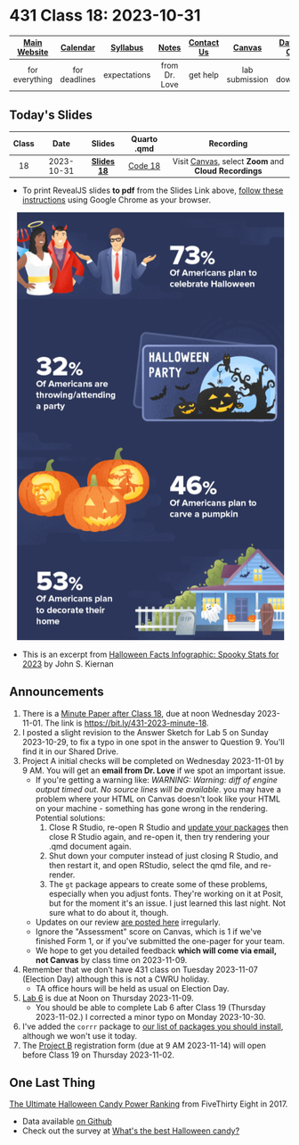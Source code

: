 # 431 Class 18: 2023-10-31

[Main Website](https://thomaselove.github.io/431-2023/) | [Calendar](https://thomaselove.github.io/431-2023/calendar.html) | [Syllabus](https://thomaselove.github.io/431-syllabus-2023/) | [Notes](https://thomaselove.github.io/431-notes/) | [Contact Us](https://thomaselove.github.io/431-2023/contact.html) | [Canvas](https://canvas.case.edu) | [Data and Code](https://github.com/THOMASELOVE/431-data)
:-----------: | :--------------: | :----------: | :---------: | :-------------: | :-----------: | :------------:
for everything | for deadlines | expectations | from Dr. Love | get help | lab submission | for downloads

## Today's Slides

Class | Date | Slides | Quarto .qmd | Recording
:---: | :--------: | :------: | :------: | :-------------:
18 | 2023-10-31 | **[Slides 18](https://thomaselove.github.io/431-slides-2023/class18.html)** | [Code 18](https://thomaselove.github.io/431-slides-2023/class18.qmd) | Visit [Canvas](https://canvas.case.edu/), select **Zoom** and **Cloud Recordings**

- To print RevealJS slides **to pdf** from the Slides Link above, [follow these instructions](https://quarto.org/docs/presentations/revealjs/presenting.html#print-to-pdf) using Google Chrome as your browser.

![](halloween.png)

- This is an excerpt from [Halloween Facts Infographic: Spooky Stats for 2023](https://wallethub.com/blog/halloween-facts/25374) by John S. Kiernan

## Announcements

1. There is a [Minute Paper after Class 18](https://bit.ly/431-2023-minute-18), due at noon Wednesday 2023-11-01. The link is <https://bit.ly/431-2023-minute-18>.
2. I posted a slight revision to the Answer Sketch for Lab 5 on Sunday 2023-10-29, to fix a typo in one spot in the answer to Question 9. You'll find it in our Shared Drive.
3. Project A initial checks will be completed on Wednesday 2023-11-01 by 9 AM. You will get an **email from Dr. Love** if we spot an important issue.
    - If you're getting a warning like: *WARNING: Warning: diff of engine output timed out. No source lines will be available.* you may have a problem where your HTML on Canvas doesn't look like your HTML on your machine - something has gone wrong in the rendering. Potential solutions:
        1. Close R Studio, re-open R Studio and [update your packages](https://thomaselove.github.io/431-2023/software.html#updating-your-r-packages) then close R Studio again, and re-open it, then try rendering your .qmd document again.
        2. Shut down your computer instead of just closing R Studio, and then restart it, and open RStudio, select the qmd file, and re-render.
        3. The `gt` package appears to create some of these problems, especially when you adjust fonts. They're working on it at Posit, but for the moment it's an issue. I just learned this last night. Not sure what to do about it, though.
    - Updates on our review [are posted here](https://github.com/THOMASELOVE/431-classes-2023/blob/main/projA/portfolio_status.md) irregularly.
    - Ignore the "Assessment" score on Canvas, which is 1 if we've finished Form 1, or if you've submitted the one-pager for your team. 
    - We hope to get you detailed feedback **which will come via email, not Canvas** by class time on 2023-11-09.
5. Remember that we don't have 431 class on Tuesday 2023-11-07 (Election Day) although this is not a CWRU holiday.
    - TA office hours will be held as usual on Election Day.
6. [Lab 6](https://github.com/THOMASELOVE/431-labs-2023/tree/main) is due at Noon on Thursday 2023-11-09.
    - You should be able to complete Lab 6 after Class 19 (Thursday 2023-11-02.) I corrected a minor typo on Monday 2023-10-30.
7. I've added the `corrr` package to [our list of packages you should install](https://github.com/THOMASELOVE/431-packages), although we won't use it today.
8. The [Project B](https://thomaselove.github.io/431-projectB-2023/) registration form (due at 9 AM 2023-11-14) will open before Class 19 on Thursday 2023-11-02.
 
## One Last Thing

[The Ultimate Halloween Candy Power Ranking](https://fivethirtyeight.com/videos/the-ultimate-halloween-candy-power-ranking/) from FiveThirty Eight in 2017.

- Data available [on Github](https://github.com/fivethirtyeight/data/tree/master/candy-power-ranking)
- Check out the survey at [What's the best Halloween candy?](https://walthickey.com/2017/10/18/whats-the-best-halloween-candy/)

